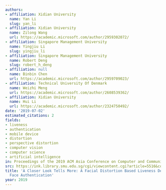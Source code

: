 ```yaml
---
authors:
- affiliation: Xidian University
  name: Yan Li
  slug: yan_li
- affiliation: Xidian University
  name: Zilong Wang
  url: https://academic.microsoft.com/author/2959302072/
- affiliation: Singapore Management University
  name: Yingjiu Li
  slug: yingjiu_li
- affiliation: Singapore Management University
  name: Robert Deng
  slug: robert_h_deng
- affiliation: null
  name: Binbin Chen
  url: https://academic.microsoft.com/author/2959709023/
- affiliation: Technical University Of Denmark
  name: Weizhi Meng
  url: https://academic.microsoft.com/author/2608539362/
- affiliation: Xidian University
  name: Hui Li
  url: https://academic.microsoft.com/author/2324750492/
date: '2019-07-02'
estimated_citations: 2
fields:
- liveness
- authentication
- mobile device
- distortion
- perspective distortion
- computer vision
- computer science
- artificial intelligence
in: Proceedings of the 2019 ACM Asia Conference on Computer and Communications Security
src: https://ink.library.smu.edu.sg/cgi/viewcontent.cgi?article=5516&context=sis_research
title: 'A Closer Look Tells More: A Facial Distortion Based Liveness Detection for
  Face Authentication'
year: 2019
---
```

